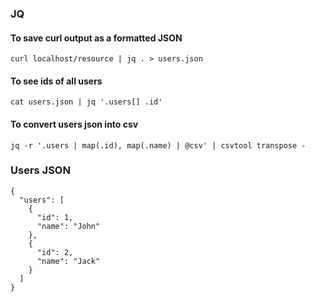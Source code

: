 ### JQ

#### To save curl output as a formatted JSON
```
curl localhost/resource | jq . > users.json 
```

#### To see ids of all users
```
cat users.json | jq '.users[] .id'
```

#### To convert users json into csv
```
jq -r '.users | map(.id), map(.name) | @csv' | csvtool transpose -
```

### Users JSON
```
{
  "users": [
    {
      "id": 1,
      "name": "John"
    },
    {
      "id": 2,
      "name": "Jack"
    }
  ]
}
```
